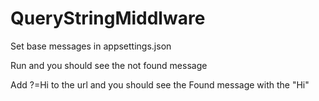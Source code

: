 # QueryStringMiddlware

Set base messages in appsettings.json

Run and you should see the not found message

Add ?=Hi to the url and you should see the Found message with the "Hi"
